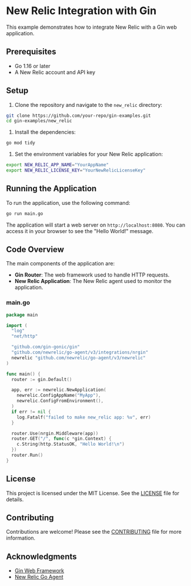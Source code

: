 # New Relic Integration with Gin

This example demonstrates how to integrate New Relic with a Gin web application.

## Prerequisites

- Go 1.16 or later
- A New Relic account and API key

## Setup

1. Clone the repository and navigate to the `new_relic` directory:

```sh
git clone https://github.com/your-repo/gin-examples.git
cd gin-examples/new_relic
```

1. Install the dependencies:

```sh
go mod tidy
```

1. Set the environment variables for your New Relic application:

```sh
export NEW_RELIC_APP_NAME="YourAppName"
export NEW_RELIC_LICENSE_KEY="YourNewRelicLicenseKey"
```

## Running the Application

To run the application, use the following command:

```sh
go run main.go
```

The application will start a web server on `http://localhost:8080`. You can access it in your browser to see the "Hello World!" message.

## Code Overview

The main components of the application are:

- **Gin Router**: The web framework used to handle HTTP requests.
- **New Relic Application**: The New Relic agent used to monitor the application.

### main.go

```go
package main

import (
  "log"
  "net/http"

  "github.com/gin-gonic/gin"
  "github.com/newrelic/go-agent/v3/integrations/nrgin"
  newrelic "github.com/newrelic/go-agent/v3/newrelic"
)

func main() {
  router := gin.Default()

  app, err := newrelic.NewApplication(
    newrelic.ConfigAppName("MyApp"),
    newrelic.ConfigFromEnvironment(),
  )
  if err != nil {
    log.Fatalf("failed to make new_relic app: %v", err)
  }

  router.Use(nrgin.Middleware(app))
  router.GET("/", func(c *gin.Context) {
    c.String(http.StatusOK, "Hello World!\n")
  })
  router.Run()
}
```

## License

This project is licensed under the MIT License. See the [LICENSE](../LICENSE) file for details.

## Contributing

Contributions are welcome! Please see the [CONTRIBUTING](../CONTRIBUTING.md) file for more information.

## Acknowledgments

- [Gin Web Framework](https://github.com/gin-gonic/gin)
- [New Relic Go Agent](https://github.com/newrelic/go-agent)
